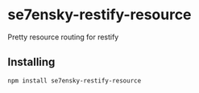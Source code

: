 se7ensky-restify-resource
=========================

Pretty resource routing for restify

Installing
----------
```npm install se7ensky-restify-resource```
